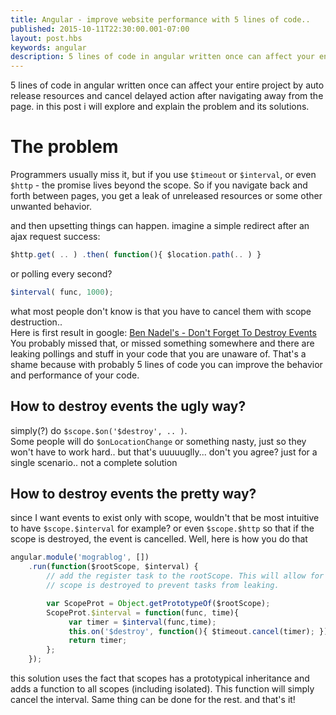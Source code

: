 ```yaml
---
title: Angular - improve website performance with 5 lines of code..
published: 2015-10-11T22:30:00.001-07:00
layout: post.hbs
keywords: angular
description: 5 lines of code in angular written once can affect your entire project by auto release resources and cancel delayed action after navigating away from the page. in this post i will explore and explain the problem and its solutions.
---
```


5 lines of code in angular written once can affect your entire project by auto release resources and cancel delayed action after navigating away from the page.
in this post i will explore and explain the problem and its solutions.

# The problem

Programmers usually miss it, but if you use `$timeout` or `$interval`, or even `$http` - the promise lives beyond the scope.
So if you navigate back and forth between pages, you get a leak of unreleased resources or some other unwanted behavior.


and then upsetting things can happen. imagine a simple redirect after an ajax request success:  

```js
$http.get( .. ) .then( function(){ $location.path(.. ) }  
```

or polling every second?

```js
$interval( func, 1000);  
```

what most people don't know is that you have to cancel them with scope destruction..  
Here is first result in google: [Ben Nadel's - Don't Forget To Destroy Events](http://www.bennadel.com/blog/2548-don-t-forget-to-cancel-timeout-timers-in-your-destroy-events-in-angularjs.htm) You probably missed that, or missed something somewhere and there are leaking pollings and stuff in your code that you are unaware of. That's a shame because with probably 5 lines of code you can improve the behavior and performance of your code.

## How to destroy events the ugly way?

simply(?) do `$scope.$on('$destroy', .. )`.  
Some people will do `$onLocationChange` or something nasty, just so they won't have to work hard..
but that's uuuuuglly...
don't you agree? just for a single scenario..
not a complete solution

## How to destroy events the pretty way?

since I want events to exist only with scope, wouldn't that be most intuitive to have `$scope.$interval` for example? or even `$scope.$http` so that if the scope is destroyed, the event is cancelled. Well, here is how you do that

```js
angular.module('mograblog', [])  
    .run(function($rootScope, $interval) {  
        // add the register task to the rootScope. This will allow for autoUnregister when the  
        // scope is destroyed to prevent tasks from leaking.  

        var ScopeProt = Object.getPrototypeOf($rootScope);  
        ScopeProt.$interval = function(func, time){  
             var timer = $interval(func,time);  
             this.on('$destroy', function(){ $timeout.cancel(timer); });  
             return timer;  
        };  
    });
```

this solution uses the fact that scopes has a prototypical inheritance and adds a function to all scopes (including isolated). This function will simply cancel the interval. Same thing can be done for the rest. and that's it!